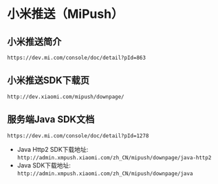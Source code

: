 # 小米推送（MiPush）

## 小米推送简介

`https://dev.mi.com/console/doc/detail?pId=863`

## 小米推送SDK下载页

`http://dev.xiaomi.com/mipush/downpage/`

## 服务端Java SDK文档

`https://dev.mi.com/console/doc/detail?pId=1278`

- Java Http2 SDK下载地址: `http://admin.xmpush.xiaomi.com/zh_CN/mipush/downpage/java-http2`
- Java SDK下载地址: `http://admin.xmpush.xiaomi.com/zh_CN/mipush/downpage/java`


